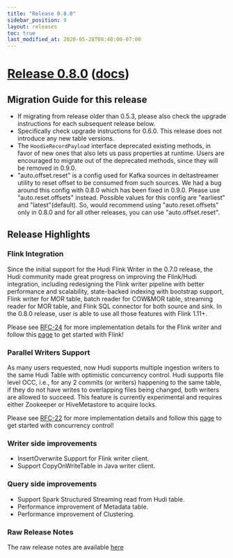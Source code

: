 ```yaml
---
title: "Release 0.8.0"
sidebar_position: 9
layout: releases
toc: true
last_modified_at: 2020-05-28T08:40:00-07:00
---
```

# [Release 0.8.0](https://github.com/apache/hudi/releases/tag/release-0.8.0) ([docs](/docs/quick-start-guide))

## Migration Guide for this release
- If migrating from release older than 0.5.3, please also check the upgrade instructions for each subsequent release below.
- Specifically check upgrade instructions for 0.6.0. This release does not introduce any new table versions.
- The `HoodieRecordPayload` interface deprecated existing methods, in favor of new ones that also lets us pass properties at runtime. Users are
encouraged to migrate out of the deprecated methods, since they will be removed in 0.9.0.
- "auto.offset.reset" is a config used for Kafka sources in deltastreamer utility to reset offset to be consumed from such 
  sources. We had a bug around this config with 0.8.0 which has been fixed in 0.9.0. Please use "auto.reset.offsets" instead. 
  Possible values for this config are "earliest" and "latest"(default). So, would recommend using "auto.reset.offsets" only in 
  0.8.0 and for all other releases, you can use "auto.offset.reset".

## Release Highlights

### Flink Integration
Since the initial support for the Hudi Flink Writer in the 0.7.0 release, the Hudi community made great progress on improving the Flink/Hudi integration, 
including redesigning the Flink writer pipeline with better performance and scalability, state-backed indexing with bootstrap support, 
Flink writer for MOR table, batch reader for COW&MOR table, streaming reader for MOR table, and Flink SQL connector for both source and sink. 
In the 0.8.0 release, user is able to use all those features with Flink 1.11+.

Please see [RFC-24](https://cwiki.apache.org/confluence/display/HUDI/RFC+-+24%3A+Hoodie+Flink+Writer+Proposal)
for more implementation details for the Flink writer and follow this [page](/docs/flink-quick-start-guide) 
to get started with Flink!

### Parallel Writers Support
As many users requested, now Hudi supports multiple ingestion writers to the same Hudi Table with optimistic concurrency control.
Hudi supports file level OCC, i.e., for any 2 commits (or writers) happening to the same table, if they do not have writes to overlapping files being changed, 
both writers are allowed to succeed. This feature is currently experimental and requires either Zookeeper or HiveMetastore to acquire locks.

Please see [RFC-22](https://cwiki.apache.org/confluence/display/HUDI/RFC+-+22+%3A+Snapshot+Isolation+using+Optimistic+Concurrency+Control+for+multi-writers)
for more implementation details and follow this [page](/docs/concurrency_control) to get started with concurrency control!

### Writer side improvements
- InsertOverwrite Support for Flink writer client.
- Support CopyOnWriteTable in Java writer client.

### Query side improvements
- Support Spark Structured Streaming read from Hudi table.
- Performance improvement of Metadata table.
- Performance improvement of Clustering.

### Raw Release Notes
The raw release notes are available [here](https://issues.apache.org/jira/secure/ReleaseNote.jspa?projectId=12322822&version=12349423)